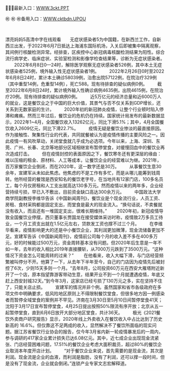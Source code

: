 <p>
	💞💞💞最新入口：<a href="http://www.baidu.com/link?url=6MA2SWnO3Raqke39an_0PUxosM6ZrUGzi1BN9tNnlPW&wd">WWW.3ckt.PPT</a> 
	<p>
		㊗
㊗
㊗备用入口：<a href="http://www.baidu.com/link?url=6MA2SWnO3Raqke39an_0PUxosM6ZrUGzi1BN9tNnlPW&wd">WWW.cktbdn.UPOU</a> 
	</p>
	<p>
		<br />
	</p>
	<p>
		漂亮妈妈5高清中字在线观看　　无症状感染者5为中国籍，在新西兰工作，自新西兰出发，于2022年6月7日抵达上海浦东国际机场，入关后即被集中隔离观察，其间例行核酸检测异常。经排查，区疾控中心新冠病毒核酸检测结果为阳性。综合流行病学史、临床症状、实验室检测和影像学检查结果等，诊断为无症状感染者。
　　2022年6月8日0—24时，解除医学观察无症状感染者526例，其中本土无症状感染者525例，境外输入性无症状感染者1例。
　　2022年2月26日0时至2022年6月8日24时，累计本土确诊58039例，治愈出院57122例，在院治疗329例（其中重型14例，危重型14例），死亡588。现有待排查的疑似病例0例。
　　截至2022年6月8日24时，累计境外输入性确诊病例4635例，出院4615例，在院治疗20例。现有待排查的疑似病例0例。
　　近5万亿元的经济总量和近6000万人的就业，这是餐饮业之于中国的巨大价值，其景气与否不仅关系到GDP增长，还关系到无数家庭的生计。
　　2020年初的新冠肺炎疫情，让整个行业顿时陷入停滞和瘫痪。然而三年过后，餐饮业的危机仍在持续。国家统计局发布的最新数据显示，2022年1~4月，全国餐饮收入13262亿元，同比下滑5.1%；其中，4月全国餐饮收入2609亿元，同比下滑22.7%。
　　疫情无疑是餐饮业惨淡的最直接原因。作为接触性、聚集性行业的代表，共同就餐被认为是疫情传播的主要风险之一。因此疫情一有风吹草动，关闭堂食就几乎成为必选项。今年以来，上海、深圳、东莞、广州、长春、北京等地部分区域相继宣布暂停堂食，对缓慢回血中的餐饮业再次造成打击。
　　但在疫情封控的表面原因之下，餐饮寒冬还有更深层的缘由：难以压缩的租金、原材料、人工等成本，让餐饮企业的经营难以为继。2021年，百万家餐饮企业倒闭，而在2020年，这一数字还是30万。
　　从事餐饮生意30余年，宣建军从未如此焦虑。他焦虑的不是工作有多忙，而是从哪儿能筹到钱周转。他所经营的餐馆是西安知名的餐饮老字号，在当地共有12家门店，100多名员工，每个月仅房租和人工支出就高达130多万元。然而疫情以来的两年多，企业经营持续亏损，早已入不敷出，目前资金缺口高达300余万元。
　　中国政法大学商学院副教授李维华告诉《中国新闻周刊》，餐饮业是个现金流行业，人员工资、房租、食材采购都是固定支出，而堂食是最大的现金流入。“换句话说，不卖餐就没有收入，而且还有一堆固定支出，很难长期维持。”
　　2020年初，新冠疫情导致全国餐饮业停摆，西贝董事长贾国龙在接受媒体采访时称，疫情致2万多员工待业，一个月工资支出就在1.5亿元左右，贷款发工资也撑不过三个月。
　　在李维华看来，疫情影响更大的还是中小餐饮企业，其利润更加微薄，现金流储备更加不足。宣建军告诉《中国新闻周刊》，疫情前公司每个月的收入差不多在400多万元，好的时候能过500万元，资金周转基本没有问题。但2020年后生意是一年不如一年，去年的收入相比2019年直接腰斩，从7000万元跌到了3500万元。“这种情况下资金怎么可能周转的过来？”
　　在他看来，收入大幅下滑，与门店经营频繁被叫停分不开。他算了一下，从去年下半年至今，自己的门店因为疫情先后被封控了6次，少则15天多则一个月。“去年8月，公司投资60万元在西安大雁塔附近新开了一个店，原本指望靠游客带动生意，结果开业不到一个月就遭遇疫情，年底又赶上西安封城32天。”到今年3月，这家店已经亏损了130万元之多，实在坚持不住了，只能关店止损。
　　宣建军的情况并非个例。虽然国家和省市各级政府在多项文件中明确要求，低风险地区原则上不得限制餐饮堂食，但很多地方因一例感染者而暂停全域堂食的案例并不罕见。济南在3月30日至5月10日间暂停堂食41天；沈阳于3月17日宣布暂停堂食，4月25日提出按照50%限流有序开放；北京从五一起暂停堂食，直到6月6日放开大部分地区堂食，共计36天。
　　极光《2021餐饮外卖商户研究报告》显示，2020年线上外卖收入在餐饮收入中占比达到了历史新高的 16.6%。但仅靠这不足两成的收入，显然解决不了餐饮所面临的现实问题。据江苏省餐饮行业协会的报告，仅今年3月省内新一轮疫情暴发后的一周内，参与调研的417家企业累计损失已达6.08亿元。其中，近七成企业出现现金流紧张、门店经营困难问题，17.51%的餐饮企业考虑大面积裁员，超过80%的餐饮企业取消本年度开店计划。
　　“对于餐饮企业来说，首先需要的是现金流，其次是利润。现金流是企业的血液，而利润是脂肪，没有了利润，还可以撑一段时间，但是没有了现金流，企业就会倒闭。”连锁产业专家文志宏解释道。
	</p>

